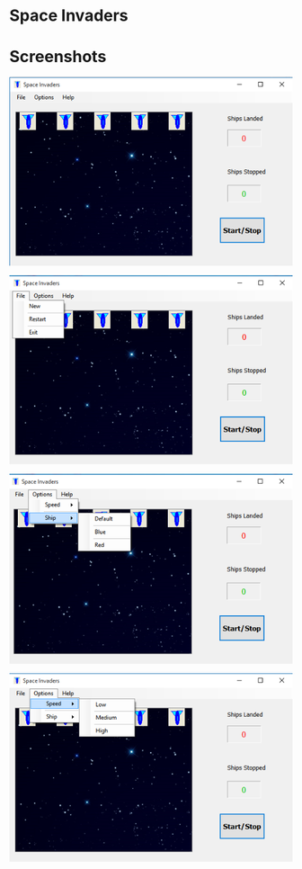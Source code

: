 # Space Invaders


# Screenshots

![Start Screen](https://github.com/Yohanna/Space-Invaders/blob/master/Screeshots/start_screen.PNG "Start Screen")


![File Menu](https://github.com/Yohanna/Space-Invaders/blob/master/Screeshots/file_menu.png "File Menu")


![Options Menu](https://github.com/Yohanna/Space-Invaders/blob/master/Screeshots/options_menu_ship.png "Change ship type")

![Options Menu](https://github.com/Yohanna/Space-Invaders/blob/master/Screeshots/options_menu_speed.png "Change ship speed")
